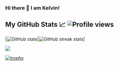 
### Hi there 👋 I am Kelvin!



## My GitHub Stats &#x1f4c8; ![Profile views](https://gpvc.arturio.dev/kelvinninja1)

|![GitHub stats](https://github-readme-stats.vercel.app/api?username=kelvinninja1&hide=html&count_private=true&show_icons=true&title_color=ffffff&text_color=c9cacc&icon_color=2bbc8a&bg_color=1d1f21)|![GitHub streak stats](https://github-readme-streak-stats.herokuapp.com/?user=kelvinninja1)|

<a href="https://github.com/kelvinninja1/kelvinninja1">
  <img align="center" src="https://github-readme-stats.vercel.app/api/top-langs/?username=kelvinninja1&langs_count=10&layout=compact&color=ffffff&text_color=c9cacc&icon_color=2bbc8a&bg_color=1d1f21" />



</a>

[![trophy](https://github-profile-trophy.vercel.app/?username=kelvinninja1)](https://github.com/kelvinninja1/github-profile-trophy)
